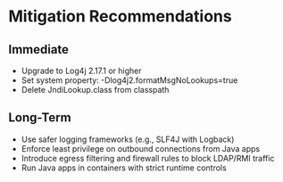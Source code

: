 # Mitigation Recommendations

## Immediate
- Upgrade to Log4j 2.17.1 or higher
- Set system property: -Dlog4j2.formatMsgNoLookups=true
- Delete JndiLookup.class from classpath

## Long-Term
- Use safer logging frameworks (e.g., SLF4J with Logback)
- Enforce least privilege on outbound connections from Java apps
- Introduce egress filtering and firewall rules to block LDAP/RMI traffic
- Run Java apps in containers with strict runtime controls
